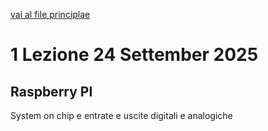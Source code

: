 [vai al file principlae](../../Readme.md)

# 1 Lezione 24 Settember 2025

## Raspberry PI

System on chip e entrate e uscite digitali e analogiche
